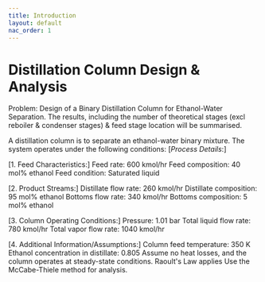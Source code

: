 ```yaml
---
title: Introduction
layout: default
nac_order: 1
---
```


# Distillation Column Design & Analysis

Problem: Design of a Binary Distillation Column for Ethanol-Water Separation. The results, including the number of theoretical stages (excl reboiler & condenser stages) & feed stage location will be summarised.

A distillation column is to separate an ethanol-water binary mixture. The system operates under the following conditions:
[*Process Details*:]

[1. Feed Characteristics:]
  Feed rate: 600 kmol/hr
  Feed composition: 40 mol% ethanol
  Feed condition: Saturated liquid

[2. Product Streams:]
  Distillate flow rate: 260 kmol/hr
  Distillate composition: 95 mol% ethanol
  Bottoms flow rate: 340 kmol/hr
  Bottoms composition: 5 mol% ethanol

[3. Column Operating Conditions:]
  Pressure: 1.01 bar
  Total liquid flow rate: 780 kmol/hr
  Total vapor flow rate: 1040 kmol/hr

[4. Additional Information/Assumptions:]
  Column feed temperature: 350 K
  Ethanol concentration in distillate: 0.805
  Assume no heat losses, and the column operates at steady-state conditions.
  Raoult's Law applies
  Use the McCabe-Thiele method for analysis.
